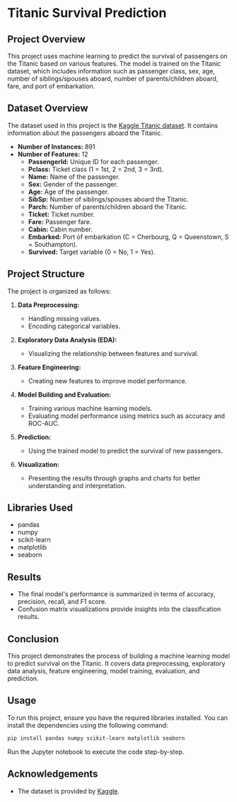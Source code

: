 
# Titanic Survival Prediction

## Project Overview
This project uses machine learning to predict the survival of passengers on the Titanic based on various features. The model is trained on the Titanic dataset, which includes information such as passenger class, sex, age, number of siblings/spouses aboard, number of parents/children aboard, fare, and port of embarkation.

## Dataset Overview
The dataset used in this project is the [Kaggle Titanic dataset](https://www.kaggle.com/c/titanic). It contains information about the passengers aboard the Titanic.

- **Number of Instances:** 891
- **Number of Features:** 12
  - **PassengerId:** Unique ID for each passenger.
  - **Pclass:** Ticket class (1 = 1st, 2 = 2nd, 3 = 3rd).
  - **Name:** Name of the passenger.
  - **Sex:** Gender of the passenger.
  - **Age:** Age of the passenger.
  - **SibSp:** Number of siblings/spouses aboard the Titanic.
  - **Parch:** Number of parents/children aboard the Titanic.
  - **Ticket:** Ticket number.
  - **Fare:** Passenger fare.
  - **Cabin:** Cabin number.
  - **Embarked:** Port of embarkation (C = Cherbourg, Q = Queenstown, S = Southampton).
  - **Survived:** Target variable (0 = No, 1 = Yes).

## Project Structure

The project is organized as follows:

1. **Data Preprocessing:**
   - Handling missing values.
   - Encoding categorical variables.

2. **Exploratory Data Analysis (EDA):**
   - Visualizing the relationship between features and survival.

3. **Feature Engineering:**
   - Creating new features to improve model performance.

4. **Model Building and Evaluation:**
   - Training various machine learning models.
   - Evaluating model performance using metrics such as accuracy and ROC-AUC.

5. **Prediction:**
   - Using the trained model to predict the survival of new passengers.

6. **Visualization:**
   - Presenting the results through graphs and charts for better understanding and interpretation.

## Libraries Used

- pandas
- numpy
- scikit-learn
- matplotlib
- seaborn

## Results

- The final model's performance is summarized in terms of accuracy, precision, recall, and F1 score.
- Confusion matrix visualizations provide insights into the classification results.

## Conclusion

This project demonstrates the process of building a machine learning model to predict survival on the Titanic. It covers data preprocessing, exploratory data analysis, feature engineering, model training, evaluation, and prediction.

## Usage

To run this project, ensure you have the required libraries installed. You can install the dependencies using the following command:

```bash
pip install pandas numpy scikit-learn matplotlib seaborn
```

Run the Jupyter notebook to execute the code step-by-step.

## Acknowledgements

- The dataset is provided by [Kaggle](https://www.kaggle.com/c/titanic).

